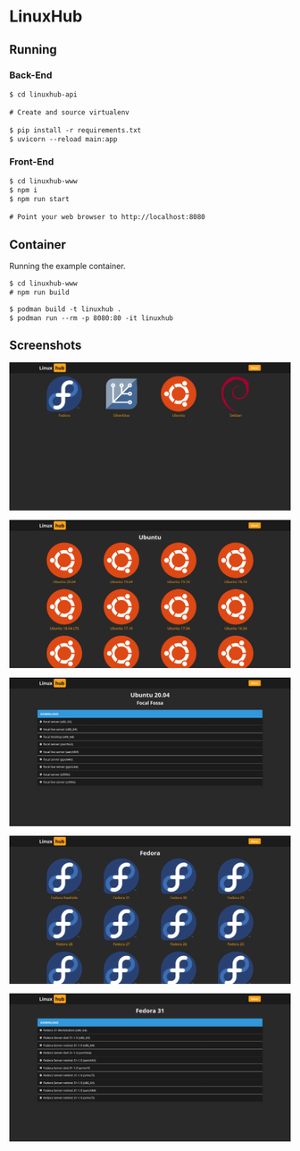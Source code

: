 # LinuxHub

## Running

### Back-End

```
$ cd linuxhub-api

# Create and source virtualenv

$ pip install -r requirements.txt
$ uvicorn --reload main:app
```

### Front-End

```
$ cd linuxhub-www
$ npm i
$ npm run start

# Point your web browser to http://localhost:8080
```

## Container

Running the example container.

```
$ cd linuxhub-www
# npm run build
```

```
$ podman build -t linuxhub .
$ podman run --rm -p 8080:80 -it linuxhub
```

## Screenshots

![Home](screenshots/home.png)

![Distro - Ubuntu](screenshots/distro_ubuntu.png)

![OS - Ubuntu 20.04](screenshots/os_ubuntu_20_04.png)

![Distro - Fedora](screenshots/distro_fedora.png)

![OS - Fedora 31](screenshots/os_fedora_31.png)